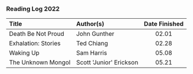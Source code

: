 ### Reading Log 2022

| Title                                 | Author(s)                       | Date Finished |
| :------------------------------------ | :------------------------------ | :-----------: |
| Death Be Not Proud                    | John Gunther                    | 02.01         |
| Exhalation: Stories                   | Ted Chiang                      | 02.28         |
| Waking Up                             | Sam Harris                      | 05.08         |
| The Unknown Mongol                    | Scott 'Junior' Erickson         | 05.21         |
